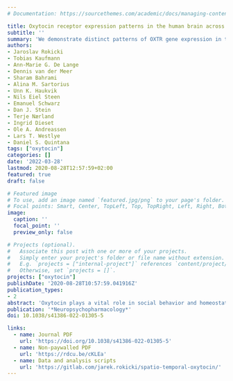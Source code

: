 ```yaml
---
# Documentation: https://sourcethemes.com/academic/docs/managing-content/

title: Oxytocin receptor expression patterns in the human brain across development
subtitle: ''
summary: 'We demonstrate distinct patterns of OXTR gene expression in the developing brain, with increasing oxytocin receptor (OXTR) expression along the course of the prenatal period culminating in a peak during early childhood. We also show that a network of genes with strong spatiotemporal couplings with OXTR is enriched in several psychiatric illness and body composition phenotypes. Taken together, these results demonstrate that oxytocin signaling plays an important role in a diverse set of psychological and somatic processes across the lifespan.'
authors:
- Jaroslav Rokicki
- Tobias Kaufmann
- Ann-Marie G. De Lange
- Dennis van der Meer
- Sharam Bahrami
- Alina M. Sartorius
- Unn K. Haukvik
- Nils Eiel Steen
- Emanuel Schwarz
- Dan J. Stein
- Terje Nærland
- Ingrid Dieset
- Ole A. Andreassen
- Lars T. Westlye
- Daniel S. Quintana
tags: ["oxytocin"]
categories: []
date: '2022-03-28'
lastmod: 2020-08-28T12:57:59+02:00
featured: true
draft: false

# Featured image
# To use, add an image named `featured.jpg/png` to your page's folder.
# Focal points: Smart, Center, TopLeft, Top, TopRight, Left, Right, BottomLeft, Bottom, BottomRight.
image:
  caption: ''
  focal_point: ''
  preview_only: false

# Projects (optional).
#   Associate this post with one or more of your projects.
#   Simply enter your project's folder or file name without extension.
#   E.g. `projects = ["internal-project"]` references `content/project/deep-learning/index.md`.
#   Otherwise, set `projects = []`.
projects: ["oxytocin"]
publishDate: '2020-08-28T10:57:59.041916Z'
publication_types:
- 2
abstract: 'Oxytocin plays a vital role in social behavior and homeostatic processes, with animal models indicating that oxytocin receptor (OXTR) expression patterns in the brain influence behavior and physiology. However, the developmental trajectory of OXTR gene expression is unclear. By analyzing gene expression data in human post-mortem brain samples, from the prenatal period to late adulthood, we demonstrate distinct patterns of OXTR gene expression in the developing brain, with increasing OXTR expression along the course of the prenatal period culminating in a peak during early childhood. This early life OXTR expression peak pattern appears slightly earlier in a comparative macaque sample, which is consistent with the relative immaturity of the human brain during early life compared to macaques. We also show that a network of genes with strong spatiotemporal couplings with OXTR is enriched in several psychiatric illness and body composition phenotypes. Taken together, these results demonstrate that oxytocin signaling plays an important role in a diverse set of psychological and somatic processes across the lifespan'
publication: '*Neuropsychopharmacology*'
doi: 10.1038/s41386-022-01305-5

links:
  - name: Journal PDF
    url: 'https://doi.org/10.1038/s41386-022-01305-5'
  - name: Non-paywalled PDF
    url: 'https://rdcu.be/cKLEa'
  - name: Data and analysis scripts
    url: 'https://gitlab.com/jarek.rokicki/spatio-temporal-oxytocin/'
---
```

